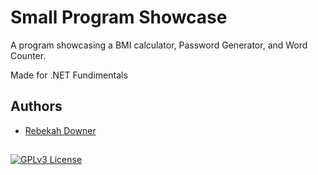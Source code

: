 # Small Program Showcase

A program showcasing a BMI calculator, Password Generator, and Word Counter. 

Made for .NET Fundimentals


## Authors

- [Rebekah Downer](https://github.com/rmyrick25)



##
[![GPLv3 License](https://img.shields.io/badge/License-GPL%20v3-yellow.svg)](https://opensource.org/licenses/)
